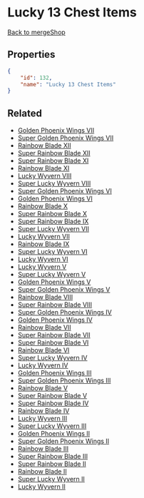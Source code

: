 # Lucky 13 Chest Items

<no description available>

[Back to mergeShop](../merge-shops.md)

## Properties

```json
{
    "id": 132,
    "name": "Lucky 13 Chest Items"
}
```

## Related

- [Golden Phoenix Wings VII](../items/9069-golden-phoenix-wings-vii.md)
- [Super Golden Phoenix Wings VII](../items/9075-super-golden-phoenix-wings-vii.md)
- [Rainbow Blade XII](../items/9086-rainbow-blade-xii.md)
- [Super Rainbow Blade XII](../items/9097-super-rainbow-blade-xii.md)
- [Super Rainbow Blade XI](../items/9096-super-rainbow-blade-xi.md)
- [Rainbow Blade XI](../items/9085-rainbow-blade-xi.md)
- [Lucky Wyvern VIII](../items/9107-lucky-wyvern-viii.md)
- [Super Lucky Wyvern VIII](../items/9109-super-lucky-wyvern-viii.md)
- [Super Golden Phoenix Wings VI](../items/9074-super-golden-phoenix-wings-vi.md)
- [Golden Phoenix Wings VI](../items/9068-golden-phoenix-wings-vi.md)
- [Rainbow Blade X](../items/9084-rainbow-blade-x.md)
- [Super Rainbow Blade X](../items/9095-super-rainbow-blade-x.md)
- [Super Rainbow Blade IX](../items/9094-super-rainbow-blade-ix.md)
- [Super Lucky Wyvern VII](../items/9108-super-lucky-wyvern-vii.md)
- [Lucky Wyvern VII](../items/9106-lucky-wyvern-vii.md)
- [Rainbow Blade IX](../items/9083-rainbow-blade-ix.md)
- [Super Lucky Wyvern VI](../items/9063-super-lucky-wyvern-vi.md)
- [Lucky Wyvern VI](../items/9058-lucky-wyvern-vi.md)
- [Lucky Wyvern V](../items/9057-lucky-wyvern-v.md)
- [Super Lucky Wyvern V](../items/9062-super-lucky-wyvern-v.md)
- [Golden Phoenix Wings V](../items/9067-golden-phoenix-wings-v.md)
- [Super Golden Phoenix Wings V](../items/9073-super-golden-phoenix-wings-v.md)
- [Rainbow Blade VIII](../items/9082-rainbow-blade-viii.md)
- [Super Rainbow Blade VIII](../items/9093-super-rainbow-blade-viii.md)
- [Super Golden Phoenix Wings IV](../items/9072-super-golden-phoenix-wings-iv.md)
- [Golden Phoenix Wings IV](../items/9066-golden-phoenix-wings-iv.md)
- [Rainbow Blade VII](../items/9081-rainbow-blade-vii.md)
- [Super Rainbow Blade VII](../items/9092-super-rainbow-blade-vii.md)
- [Super Rainbow Blade VI](../items/9091-super-rainbow-blade-vi.md)
- [Rainbow Blade VI](../items/9080-rainbow-blade-vi.md)
- [Super Lucky Wyvern IV](../items/9061-super-lucky-wyvern-iv.md)
- [Lucky Wyvern IV](../items/9056-lucky-wyvern-iv.md)
- [Golden Phoenix Wings III](../items/9065-golden-phoenix-wings-iii.md)
- [Super Golden Phoenix Wings III](../items/9071-super-golden-phoenix-wings-iii.md)
- [Rainbow Blade V](../items/9079-rainbow-blade-v.md)
- [Super Rainbow Blade V](../items/9090-super-rainbow-blade-v.md)
- [Super Rainbow Blade IV](../items/9089-super-rainbow-blade-iv.md)
- [Rainbow Blade IV](../items/9078-rainbow-blade-iv.md)
- [Lucky Wyvern III](../items/9055-lucky-wyvern-iii.md)
- [Super Lucky Wyvern III](../items/9060-super-lucky-wyvern-iii.md)
- [Golden Phoenix Wings II](../items/9064-golden-phoenix-wings-ii.md)
- [Super Golden Phoenix Wings II](../items/9070-super-golden-phoenix-wings-ii.md)
- [Rainbow Blade III](../items/9077-rainbow-blade-iii.md)
- [Super Rainbow Blade III](../items/9088-super-rainbow-blade-iii.md)
- [Super Rainbow Blade II](../items/9087-super-rainbow-blade-ii.md)
- [Rainbow Blade II](../items/9076-rainbow-blade-ii.md)
- [Super Lucky Wyvern II](../items/9059-super-lucky-wyvern-ii.md)
- [Lucky Wyvern II](../items/9054-lucky-wyvern-ii.md)

